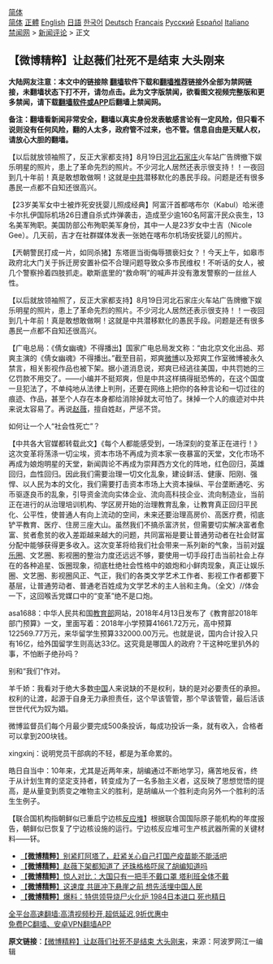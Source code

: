  <!-- 面包屑导航 --> <div class="breadcrumb"><!-- GTranslate: https://gtranslate.io/ -->  <div class="switcher notranslate">  <div class="selected">  <a href="#" onclick="return false;"> 简体</a>  </div>  <div class="option">  <a href="https://www.bannedbook.org" onclick="doGTranslate('zh-CN|zh-CN');jQuery('div.switcher div.selected a').html(jQuery(this).html());return false;" title="简体中文" class="nturl selected"> 简体</a>  <a href="https://www.bannedbook.org/zh-tw/" onclick="doGTranslate('zh-CN|zh-TW');jQuery('div.switcher div.selected a').html(jQuery(this).html());return false;" title="繁體中文" class="nturl"> 正體</a>  <a href="https://www.bannedbook.org/en/" onclick="doGTranslate('zh-CN|en');jQuery('div.switcher div.selected a').html(jQuery(this).html());return false;" title="English" class="nturl"> English</a>  <a href="https://www.bannedbook.org/ja/" onclick="doGTranslate('zh-CN|ja');jQuery('div.switcher div.selected a').html(jQuery(this).html());return false;" title="日本語" class="nturl"> 日語</a>  <a href="https://www.bannedbook.org/ko/" onclick="doGTranslate('zh-CN|ko');jQuery('div.switcher div.selected a').html(jQuery(this).html());return false;" title="한국어" class="nturl"> 한국어</a>  <a href="https://www.bannedbook.org/de/" onclick="doGTranslate('zh-CN|de');jQuery('div.switcher div.selected a').html(jQuery(this).html());return false;" title="Deutsch" class="nturl"> Deutsch</a>  <a href="https://www.bannedbook.org/fr/" onclick="doGTranslate('zh-CN|fr');jQuery('div.switcher div.selected a').html(jQuery(this).html());return false;" title="Français" class="nturl"> Français</a>  <a href="https://www.bannedbook.org/ru/" onclick="doGTranslate('zh-CN|ru');jQuery('div.switcher div.selected a').html(jQuery(this).html());return false;" title="Русский" class="nturl"> Русский</a>  <a href="https://www.bannedbook.org/es/" onclick="doGTranslate('zh-CN|es');jQuery('div.switcher div.selected a').html(jQuery(this).html());return false;" title="Español" class="nturl"> Español</a>  <a href="https://www.bannedbook.org/it/" onclick="doGTranslate('zh-CN|it');jQuery('div.switcher div.selected a').html(jQuery(this).html());return false;" title="Italiano" class="nturl"> Italiano</a>  </div>  </div>      <div class='breadcrumb-sub'><!-- Breadcrumb NavXT 6.3.0 --> <a href="https://www.bannedbook.org/" class="home">禁闻网</a> &gt; <a href="https://www.bannedbook.org/bnews/comments/" class="category">新闻评论</a> &gt; 正文</div></div><h2>【微博精粹】让赵薇们社死不是结束 大头刚来</h2> <p class="notice"><b>大陆网友注意：本文中的链接除 <a href="https://github.com/bannedbook/fanqiang" >翻墙</a>软件下载和<a href="https://github.com/killgcd/justmysocks/blob/master/README.md">翻墙推荐</a>链接外全部为禁网链接，未翻墙状态下打不开，请勿点击。此为文字版禁闻，欲看图文视频完整版和更多禁闻，请下载<a href="https://github.com/bannedbook/fanqiang">翻墙软件或APP</a>后翻墙上禁闻网。</p><p>备注：翻墙看新闻非常安全，翻墙以真实身份发表敏感言论有一定风险，但只看不说则没有任何风险，翻的人太多，政府管不过来，也不管。信息自由是天赋人权，请放心大胆的翻墙。</b></p>  <div class="entry"> <p id="summary">【以后就放领袖照了，反正大家都支持】8月19日<a href="https://www.bannedbook.org/bnews/tag/%E6%B2%B3%E5%8C%97%E7%9F%B3%E5%AE%B6%E5%BA%84/" class="st_tag internal_tag" rel="tag" title="标签 河北石家庄 下的日志">河北石家庄</a>火车站广告牌撤下娱乐明星的照片，患上了革命先烈的照片。不少河北人居然还表示很支持！！一夜回到几十年前！真是敢想敢做啊！这就是<a href="https://www.bannedbook.org/bnews/tag/%e4%b8%ad%e5%85%b1/" class="st_tag internal_tag" rel="tag" title="标签 中共 下的日志">中共</a>潜移默化的愚民手段。问题是还有很多愚民一点都不自知还很高兴。</p> <p id="conimg">【23岁美军女中士被炸死安抚婴儿照成经典】阿富汗首都喀布尔（Kabul）哈米德卡尔扎伊国际机场26日遭自杀式炸弹袭击，造成至少逾160名阿富汗民众丧生，13名美军殉职。美国防部公布殉职美军身份，其中一人是23岁女中士吉（Nicole Gee）。几天前，吉才在社群媒体发表一张她在喀布尔机场安抚婴儿的照片。</p> <p>【兲朝警民打成一片，如同杀猪】东塔匪当街侮辱猥亵妇女？！今天上午，如皋市政府北大门关于拆迁房安置补偿不合理问题导致众多市民维权！不听话的女人，被几个警察拎着四肢抓走。歇斯底里的“救命啊”的喊声并没有激发警察的一丝丝人性。</p> <p>【以后就放领袖照了，反正大家都支持】8月19日河北石家庄火车站广告牌撤下娱乐明星的照片，患上了革命先烈的照片。不少河北人居然还表示很支持！！一夜回到几十年前！真是敢想敢做啊！这就是中共潜移默化的愚民手段。问题是还有很多愚民一点都不自知还很高兴。</p>  <p>【广电总局：《倩女幽魂》不得播出】国家广电总局发文称：“由北京文化出品、郑爽主演的《倩女幽魂》不得播出。”截至目前，郑爽<a href="https://www.bannedbook.org/bnews/tag/%e5%be%ae%e5%8d%9a/" class="st_tag internal_tag" rel="tag" title="标签 微博 下的日志">微博</a>以及郑爽工作室微博被永久禁言，相关影视作品也被下架。据小道消息说，郑爽已经逃往美国，中共罚她的三亿罚款不用交了。——小编并不挺郑爽，但是中共这样搞得挺恐怖的，在这个国度一旦犯法了，不单纯地从法律上判刑，还要在网络上把你的各种言论和一切过往的痕迹、作品，甚至个人存在本身都给消除掉就太可怕了。抹掉一个人的痕迹对中共来说太容易了。再说<a href="https://www.bannedbook.org/bnews/tag/%e8%b5%b5%e8%96%87/" class="st_tag internal_tag" rel="tag" title="标签 赵薇 下的日志">赵薇</a>，擅自姓赵，严惩不贷。</p> <p>如何让一个人“社会性死亡”？</p> <p>【中共各大官媒都转载此文】《每个人都能感受到，一场深刻的变革正在进行！》这次变革将荡涤一切尘埃，资本市场不再成为资本家一夜暴富的天堂，文化市场不再成为娘炮明星的天堂，新闻舆论不再成为崇拜西方文化的阵地，红色回归，英雄回归，血性回归。因此我们需要治理一切文化乱象，建设鲜活、健康、阳刚、强悍、以人民为本的文化，我们需要打击资本市场上大资本操纵、平台垄断通吃、劣币驱逐良币的乱象，引导资金流向实体企业、流向高科技企业、流向制造业，当前正在进行的从治理培训机构、学区房开始的治理教育乱象，让教育真正回归平民化、公平性，使普通人有向上流动的空间，未来还要治理高房价、高医疗费，彻底铲平教育、医疗、住房三座大山。虽然我们不搞杀富济贫，但需要切实解决富者愈富、贫者愈贫的收入差距越来越大的问题，共同富裕是要让普通劳动者在社会财富分配中能够获得更多收入。这次变革将给我们社会带来一系列新的气象，当前对<a href="https://www.bannedbook.org/bnews/tag/%e5%a8%b1%e4%b9%90%e5%9c%88/" class="st_tag internal_tag" rel="tag" title="标签 娱乐圈 下的日志">娱乐圈</a>、文艺圈、影视圈的整治力度还远远不够，要使用一切手段打击当前社会上存在的各种追星、饭圈现象，彻底杜绝社会性格中的娘炮和小鲜肉现象，真正让娱乐圈、文艺圈、影视圈风正、气正，我们的各类文学艺术工作者、影视工作者都要下基层，让普通劳动者、普通老百姓成为文学艺术的主人翁和主角。（全文）//体会一下，这回喉舌党媒口中的“变革”绝不是口炮。</p> <p>asa1688：中华人民共和国<a href="https://www.bannedbook.org/bnews/tag/%E6%95%99%E8%82%B2%E9%83%A8/" class="st_tag internal_tag" rel="tag" title="标签 教育部 下的日志">教育部</a>网站，2018年4月13日发布了《教育部2018年部门预算》一文，里面写着：2018年小学预算41661.72万元，高中预算122569.77万元，来华留学生预算332000.00万元。也就是说，国内合计投入只有16亿，给外国留学生则高达33亿。这究竟是哪国人的政府？干这种吃里扒外的事，不怕断子绝孙吗？</p>  <p>别和“我们”作对。</p> <p>羊千娇：我看对于绝大多数<span class='wp_keywordlink_affiliate'><a href="https://www.bannedbook.org/" title="中国" target="_blank">中国</a></span>人来说缺的不是权利，缺的是对必要责任的承担。权利的让渡，起源于自身无力承担责任，这个早该管管，那个早该管管，最后活该世世代代为奴为娼。</p> <p>微博监督员们每个月最少要完成500条投诉，每成功投诉一条，就有收入，合格者可以拿到200块钱。</p> <p>xingxinj：说明党员干部病的不轻，都是为革命累的。</p>  <p>皓日自当中：10年来，尤其是近两年来，胡编通过不断地学习，痛苦地反省，终于从计划生育的坚定支持者，转变成为了一名多胎主义者，这反映了思想觉悟的提高，是从量变到质变之唯物主义的胜利，是胡编从一个胜利走向另外一个胜利的活生生例子。</p> <p>【联合国机构指朝鲜似已重启宁边核<a href="https://www.bannedbook.org/bnews/tag/%e5%8f%8d%e5%ba%94%e5%a0%86/" class="st_tag internal_tag" rel="tag" title="标签 反应堆 下的日志">反应堆</a>】根据联合国国际原子能机构的年度报告，朝鲜似已恢复了宁边核设施的运行。宁边核反应堆可生产核武器所需的关键材料——钚。</p> <ul class='op-related-articles' title='相关阅读'> <li><a href='https://www.bannedbook.org/bnews/comments/20210830/1615680.html' target='_blank'>【<b>微博精粹</b>】别紧盯阿塔了，赶紧关心自己打国产疫苗能不能活吧</a></li> <li><a href='https://www.bannedbook.org/bnews/comments/20210829/1615204.html' target='_blank'>【<b>微博精粹</b>】赵薇下架都知道了 还珠格格吓尿了胡编知道吗</a></li> <li><a href='https://www.bannedbook.org/bnews/comments/20210827/1614213.html' target='_blank'>【<b>微博精粹</b>】惊人对比：大国只有一把手不戴口罩 塔利班全体不戴</a></li> <li><a href='https://www.bannedbook.org/bnews/comments/20210824/1612141.html' target='_blank'>【<b>微博精粹</b>】这速度 共匪冲下悬崖之前 想先活埋中国人民</a></li> <li><a href='https://www.bannedbook.org/bnews/comments/20210822/1611012.html' target='_blank'>【<b>微博精粹</b>】爆料：特供领导烧尸火化炉 1984日本进口 死也精日</a></li> </ul> <p class="texttj"> <a href="https://github.com/bannedbook/fanqiang/wiki/V2ray%E6%9C%BA%E5%9C%BA" target="_blank">全平台高速翻墙:高清视频秒开,超低延迟,9折优惠中</a><br/> <a href="https://github.com/bannedbook/fanqiang/wiki/%E7%A6%81%E9%97%BB%E7%BD%91%E5%AE%89%E5%8D%93%E7%BF%BB%E5%A2%99%E6%96%B0%E9%97%BBAPP" target="_blank">免费PC翻墙、安卓VPN翻墙APP</a></p><p> <b>原文链接</b>：<a class="src_link" href="https://www.aboluowang.com/2021/0831/1640524.html" target="_blank">【微博精粹】让赵薇们社死不是结束 大头刚来</a>，来源：阿波罗网江一编辑 </p> <a name='sharetosocial'></a>  <div style="margin-bottom:5px;padding-bottom:5px;clear:both"> <div id="archive-pix-1" class="banner-ads"> <!-- AuctionX Display platform tag START --> <div id="26318x728x90x621x_ADSLOT2" clicktrack="%%CLICK_URL_ESC%%"></div> <!-- AuctionX Display platform tag END --> </div> <div id="archive-pix-2" class="banner-ads"> <!-- AuctionX Display platform tag START --> <div id="26315x300x250x621x_ADSLOT2" clicktrack="%%CLICK_URL_ESC%%"></div> <!-- AuctionX Display platform tag END --> </div> </div>  <div id="archive-pix-1" class="banner-ads"> <!-- AuctionX Display platform tag START --> <div id="26318x728x90x621x_ADSLOT3" clicktrack="%%CLICK_URL_ESC%%"></div> <!-- AuctionX Display platform tag END --> </div> </div><!--END ENTRY--> 